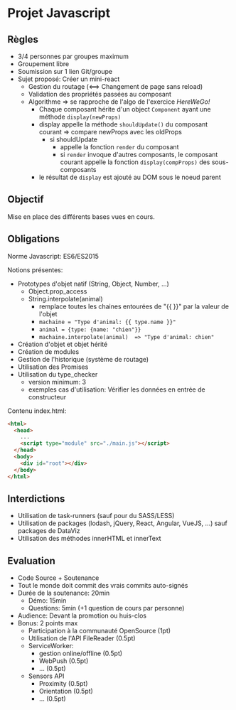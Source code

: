 # Projet Javascript

## Règles

- 3/4 personnes par groupes maximum
- Groupement libre
- Soumission sur 1 lien Git/groupe
- Sujet proposé: Créer un mini-react
  - Gestion du routage (<==> Changement de page sans reload)
  - Validation des propriétés passées au composant
  - Algorithme => se rapproche de l'algo de l'exercice _HereWeGo!_
    - Chaque composant hérite d'un object `Component` ayant une méthode `display(newProps)`
    - display appelle la méthode `shouldUpdate()` du composant courant => compare newProps avec les oldProps
      - si shouldUpdate
        - appelle la fonction `render` du composant
        - si `render` invoque d'autres composants, le composant courant appelle la fonction `display(compProps)` des sous-composants
    - le résultat de `display` est ajouté au DOM sous le noeud parent

## Objectif

Mise en place des différents bases vues en cours.

## Obligations

Norme Javascript: ES6/ES2015

Notions présentes:

- Prototypes d'objet natif (String, Object, Number, ...)
  - Object.prop_access
  - String.interpolate(animal)
    - remplace toutes les chaines entourées de "{{ }}" par la valeur de l'objet
    - `machaine = "Type d'animal: {{ type.name }}"`
    - `animal = {type: {name: "chien"}}`
    - `machaine.interpolate(animal)  => "Type d'animal: chien"`
- Création d'objet et objet hérité
- Création de modules
- Gestion de l'historique (système de routage)
- Utilisation des Promises
- Utilisation du type_checker
  - version minimum: 3
  - exemples cas d'utilisation: Vérifier les données en entrée de constructeur

Contenu index.html:

```html
<html>
  <head>
    ...
    <script type="module" src="./main.js"></script>
  </head>
  <body>
    <div id="root"></div>
  </body>
</html>
```

## Interdictions

- Utilisation de task-runners (sauf pour du SASS/LESS)
- Utilisation de packages (lodash, jQuery, React, Angular, VueJS, ...) sauf packages de DataViz
- Utilisation des méthodes innerHTML et innerText

## Evaluation

- Code Source + Soutenance
- Tout le monde doit commit des vrais commits auto-signés
- Durée de la soutenance: 20min
  - Démo: 15min
  - Questions: 5min (+1 question de cours par personne)
- Audience: Devant la promotion ou huis-clos
- Bonus: 2 points max
  - Participation à la communauté OpenSource (1pt)
  - Utilisation de l'API FileReader (0.5pt)
  - ServiceWorker:
    - gestion online/offline (0.5pt)
    - WebPush (0.5pt)
    - ... (0.5pt)
  - Sensors API
    - Proximity (0.5pt)
    - Orientation (0.5pt)
    - ... (0.5pt)
